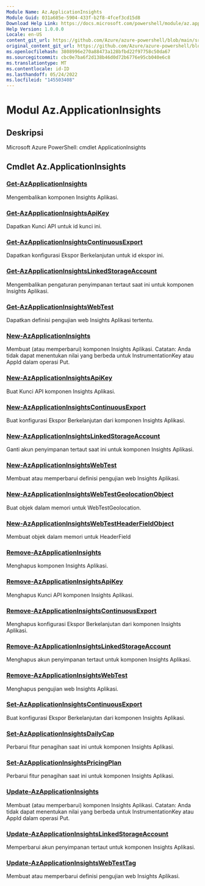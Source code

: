 ```yaml
---
Module Name: Az.ApplicationInsights
Module Guid: 031a685e-5904-433f-b2f8-4fcef3cd15d8
Download Help Link: https://docs.microsoft.com/powershell/module/az.applicationinsights
Help Version: 1.0.0.0
Locale: en-US
content_git_url: https://github.com/Azure/azure-powershell/blob/main/src/ApplicationInsights/help/Az.ApplicationInsights.md
original_content_git_url: https://github.com/Azure/azure-powershell/blob/main/src/ApplicationInsights/help/Az.ApplicationInsights.md
ms.openlocfilehash: 3808996e270a88473a128bfbd22f97758c50da67
ms.sourcegitcommit: cbc0e7ba6f2d138b46d0d72b6776e95cb040e6c8
ms.translationtype: MT
ms.contentlocale: id-ID
ms.lasthandoff: 05/24/2022
ms.locfileid: "145503408"
---
```

# Modul Az.ApplicationInsights
## Deskripsi
Microsoft Azure PowerShell: cmdlet ApplicationInsights

## Cmdlet Az.ApplicationInsights
### [Get-AzApplicationInsights](Get-AzApplicationInsights.md)
Mengembalikan komponen Insights Aplikasi.

### [Get-AzApplicationInsightsApiKey](Get-AzApplicationInsightsApiKey.md)
Dapatkan Kunci API untuk id kunci ini.

### [Get-AzApplicationInsightsContinuousExport](Get-AzApplicationInsightsContinuousExport.md)
Dapatkan konfigurasi Ekspor Berkelanjutan untuk id ekspor ini.

### [Get-AzApplicationInsightsLinkedStorageAccount](Get-AzApplicationInsightsLinkedStorageAccount.md)
Mengembalikan pengaturan penyimpanan tertaut saat ini untuk komponen Insights Aplikasi.

### [Get-AzApplicationInsightsWebTest](Get-AzApplicationInsightsWebTest.md)
Dapatkan definisi pengujian web Insights Aplikasi tertentu.

### [New-AzApplicationInsights](New-AzApplicationInsights.md)
Membuat (atau memperbarui) komponen Insights Aplikasi.
Catatan: Anda tidak dapat menentukan nilai yang berbeda untuk InstrumentationKey atau AppId dalam operasi Put.

### [New-AzApplicationInsightsApiKey](New-AzApplicationInsightsApiKey.md)
Buat Kunci API komponen Insights Aplikasi.

### [New-AzApplicationInsightsContinuousExport](New-AzApplicationInsightsContinuousExport.md)
Buat konfigurasi Ekspor Berkelanjutan dari komponen Insights Aplikasi.

### [New-AzApplicationInsightsLinkedStorageAccount](New-AzApplicationInsightsLinkedStorageAccount.md)
Ganti akun penyimpanan tertaut saat ini untuk komponen Insights Aplikasi.

### [New-AzApplicationInsightsWebTest](New-AzApplicationInsightsWebTest.md)
Membuat atau memperbarui definisi pengujian web Insights Aplikasi.

### [New-AzApplicationInsightsWebTestGeolocationObject](New-AzApplicationInsightsWebTestGeolocationObject.md)
Buat objek dalam memori untuk WebTestGeolocation.

### [New-AzApplicationInsightsWebTestHeaderFieldObject](New-AzApplicationInsightsWebTestHeaderFieldObject.md)
Membuat objek dalam memori untuk HeaderField

### [Remove-AzApplicationInsights](Remove-AzApplicationInsights.md)
Menghapus komponen Insights Aplikasi.

### [Remove-AzApplicationInsightsApiKey](Remove-AzApplicationInsightsApiKey.md)
Menghapus Kunci API komponen Insights Aplikasi.

### [Remove-AzApplicationInsightsContinuousExport](Remove-AzApplicationInsightsContinuousExport.md)
Menghapus konfigurasi Ekspor Berkelanjutan dari komponen Insights Aplikasi.

### [Remove-AzApplicationInsightsLinkedStorageAccount](Remove-AzApplicationInsightsLinkedStorageAccount.md)
Menghapus akun penyimpanan tertaut untuk komponen Insights Aplikasi.

### [Remove-AzApplicationInsightsWebTest](Remove-AzApplicationInsightsWebTest.md)
Menghapus pengujian web Insights Aplikasi.

### [Set-AzApplicationInsightsContinuousExport](Set-AzApplicationInsightsContinuousExport.md)
Buat konfigurasi Ekspor Berkelanjutan dari komponen Insights Aplikasi.

### [Set-AzApplicationInsightsDailyCap](Set-AzApplicationInsightsDailyCap.md)
Perbarui fitur penagihan saat ini untuk komponen Insights Aplikasi.

### [Set-AzApplicationInsightsPricingPlan](Set-AzApplicationInsightsPricingPlan.md)
Perbarui fitur penagihan saat ini untuk komponen Insights Aplikasi.

### [Update-AzApplicationInsights](Update-AzApplicationInsights.md)
Membuat (atau memperbarui) komponen Insights Aplikasi.
Catatan: Anda tidak dapat menentukan nilai yang berbeda untuk InstrumentationKey atau AppId dalam operasi Put.

### [Update-AzApplicationInsightsLinkedStorageAccount](Update-AzApplicationInsightsLinkedStorageAccount.md)
Memperbarui akun penyimpanan tertaut untuk komponen Insights Aplikasi.

### [Update-AzApplicationInsightsWebTestTag](Update-AzApplicationInsightsWebTestTag.md)
Membuat atau memperbarui definisi pengujian web Insights Aplikasi.

